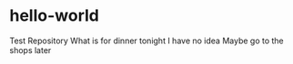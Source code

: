 # hello-world
Test Repository
What is for dinner tonight
I have no idea
Maybe go to the shops later
